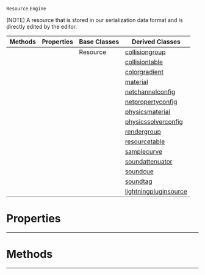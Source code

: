  `Resource` `Engine`



(NOTE) A resource that is stored in our serialization data format and is directly edited by the editor.

|Methods|Properties|Base Classes|Derived Classes|
|---|---|---|---|
| | |Resource|[collisiongroup](https://github.com/dragonCASTjosh/PlasmaDocs/blob/master/code_reference/class_reference/collisiongroup.markdown)|
| | | |[collisiontable](https://github.com/dragonCASTjosh/PlasmaDocs/blob/master/code_reference/class_reference/collisiontable.markdown)|
| | | |[colorgradient](https://github.com/dragonCASTjosh/PlasmaDocs/blob/master/code_reference/class_reference/colorgradient.markdown)|
| | | |[material](https://github.com/dragonCASTjosh/PlasmaDocs/blob/master/code_reference/class_reference/material.markdown)|
| | | |[netchannelconfig](https://github.com/dragonCASTjosh/PlasmaDocs/blob/master/code_reference/class_reference/netchannelconfig.markdown)|
| | | |[netpropertyconfig](https://github.com/dragonCASTjosh/PlasmaDocs/blob/master/code_reference/class_reference/netpropertyconfig.markdown)|
| | | |[physicsmaterial](https://github.com/dragonCASTjosh/PlasmaDocs/blob/master/code_reference/class_reference/physicsmaterial.markdown)|
| | | |[physicssolverconfig](https://github.com/dragonCASTjosh/PlasmaDocs/blob/master/code_reference/class_reference/physicssolverconfig.markdown)|
| | | |[rendergroup](https://github.com/dragonCASTjosh/PlasmaDocs/blob/master/code_reference/class_reference/rendergroup.markdown)|
| | | |[resourcetable](https://github.com/dragonCASTjosh/PlasmaDocs/blob/master/code_reference/class_reference/resourcetable.markdown)|
| | | |[samplecurve](https://github.com/dragonCASTjosh/PlasmaDocs/blob/master/code_reference/class_reference/samplecurve.markdown)|
| | | |[soundattenuator](https://github.com/dragonCASTjosh/PlasmaDocs/blob/master/code_reference/class_reference/soundattenuator.markdown)|
| | | |[soundcue](https://github.com/dragonCASTjosh/PlasmaDocs/blob/master/code_reference/class_reference/soundcue.markdown)|
| | | |[soundtag](https://github.com/dragonCASTjosh/PlasmaDocs/blob/master/code_reference/class_reference/soundtag.markdown)|
| | | |[lightningpluginsource](https://github.com/dragonCASTjosh/PlasmaDocs/blob/master/code_reference/class_reference/lightningpluginsource.markdown)|


 #  Properties


---  
 #  Methods


---  
 

 